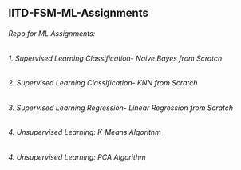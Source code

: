 ## IITD-FSM-ML-Assignments
###### Repo for ML Assignments:
###### 1. Supervised Learning Classification- Naive Bayes from Scratch 
###### 2. Supervised Learning Classification- KNN from Scratch
###### 3. Supervised Learning Regression- Linear Regression from Scratch
###### 4. Unsupervised Learning: K-Means Algorithm 
###### 4. Unsupervised Learning: PCA Algorithm
